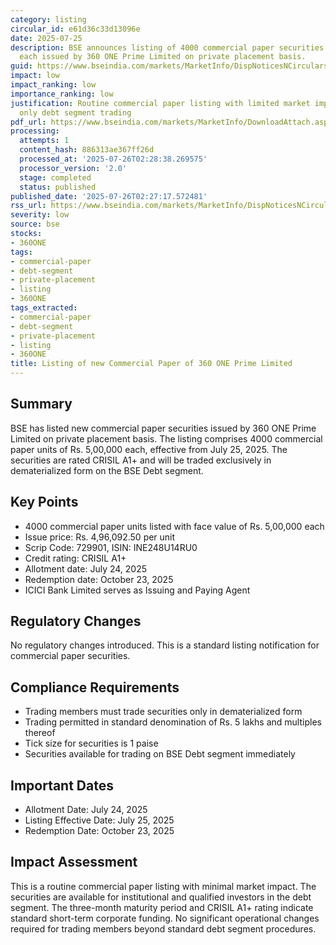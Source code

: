 ```yaml
---
category: listing
circular_id: e61d36c33d13096e
date: 2025-07-25
description: BSE announces listing of 4000 commercial paper securities of Rs. 5 lakh
  each issued by 360 ONE Prime Limited on private placement basis.
guid: https://www.bseindia.com/markets/MarketInfo/DispNoticesNCirculars.aspx?Noticeid={7E3D7533-38AA-4B40-B64F-B6A24F9B7199}&noticeno=20250725-33&dt=07/25/2025&icount=33&totcount=69&flag=0
impact: low
impact_ranking: low
importance_ranking: low
justification: Routine commercial paper listing with limited market impact - affects
  only debt segment trading
pdf_url: https://www.bseindia.com/markets/MarketInfo/DownloadAttach.aspx?id=20250725-33&attachedId=
processing:
  attempts: 1
  content_hash: 886313ae367ff26d
  processed_at: '2025-07-26T02:28:38.269575'
  processor_version: '2.0'
  stage: completed
  status: published
published_date: '2025-07-26T02:27:17.572481'
rss_url: https://www.bseindia.com/markets/MarketInfo/DispNoticesNCirculars.aspx?Noticeid={7E3D7533-38AA-4B40-B64F-B6A24F9B7199}&noticeno=20250725-33&dt=07/25/2025&icount=33&totcount=69&flag=0
severity: low
source: bse
stocks:
- 360ONE
tags:
- commercial-paper
- debt-segment
- private-placement
- listing
- 360ONE
tags_extracted:
- commercial-paper
- debt-segment
- private-placement
- listing
- 360ONE
title: Listing of new Commercial Paper of 360 ONE Prime Limited
---
```


## Summary

BSE has listed new commercial paper securities issued by 360 ONE Prime Limited on private placement basis. The listing comprises 4000 commercial paper units of Rs. 5,00,000 each, effective from July 25, 2025. The securities are rated CRISIL A1+ and will be traded exclusively in dematerialized form on the BSE Debt segment.

## Key Points

- 4000 commercial paper units listed with face value of Rs. 5,00,000 each
- Issue price: Rs. 4,96,092.50 per unit
- Scrip Code: 729901, ISIN: INE248U14RU0
- Credit rating: CRISIL A1+ 
- Allotment date: July 24, 2025
- Redemption date: October 23, 2025
- ICICI Bank Limited serves as Issuing and Paying Agent

## Regulatory Changes

No regulatory changes introduced. This is a standard listing notification for commercial paper securities.

## Compliance Requirements

- Trading members must trade securities only in dematerialized form
- Trading permitted in standard denomination of Rs. 5 lakhs and multiples thereof
- Tick size for securities is 1 paise
- Securities available for trading on BSE Debt segment immediately

## Important Dates

- Allotment Date: July 24, 2025
- Listing Effective Date: July 25, 2025
- Redemption Date: October 23, 2025

## Impact Assessment

This is a routine commercial paper listing with minimal market impact. The securities are available for institutional and qualified investors in the debt segment. The three-month maturity period and CRISIL A1+ rating indicate standard short-term corporate funding. No significant operational changes required for trading members beyond standard debt segment procedures.